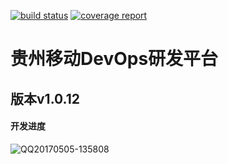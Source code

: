 [![build status](https://code.dev.gz.cmcc/develop-base/develop-base/badges/dev/build.svg)](https://code.dev.gz.cmcc/develop-base/develop-base/commits/dev)
[![coverage report](https://code.dev.gz.cmcc/develop-base/develop-base/badges/dev/coverage.svg)](https://code.dev.gz.cmcc/develop-base/develop-base/commits/dev)

# 贵州移动DevOps研发平台

## 版本v1.0.12

####  开发进度 
![QQ20170505-135808](/uploads/870e98e51fc37a1261440bb6b9fe2271/QQ20170505-135808.png)

[logo]: Code/develop-base/public/static/images/nginx.jpg